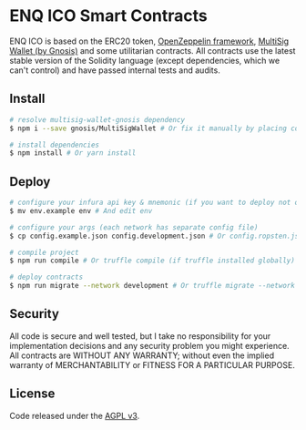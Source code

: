 ENQ ICO Smart Contracts
===================
ENQ ICO is based on the ERC20 token, [OpenZeppelin framework](https://github.com/OpenZeppelin/openzeppelin-solidity), [MultiSig Wallet (by Gnosis)](https://github.com/gnosis/MultiSigWallet) and some utilitarian contracts. All contracts use the latest stable version of the Solidity language (except dependencies, which we can't control) and have passed internal tests and audits.

## Install

``` bash
# resolve multisig-wallet-gnosis dependency
$ npm i --save gnosis/MultiSigWallet # Or fix it manually by placing code in the ../MultiSigWallet directory

# install dependencies
$ npm install # Or yarn install
```

## Deploy

``` bash
# configure your infura api key & mnemonic (if you want to deploy not only to dev network)
$ mv env.example env # And edit env

# configure your args (each network has separate config file)
$ cp config.example.json config.development.json # Or config.ropsten.json etc

# compile project
$ npm run compile # Or truffle compile (if truffle installed globally)

# deploy contracts
$ npm run migrate --network development # Or truffle migrate --network development, specify network
```

## Security

All code is secure and well tested, but I take no responsibility for your implementation decisions and any security problem you might experience. All contracts are WITHOUT ANY WARRANTY; without even the implied warranty of MERCHANTABILITY or FITNESS FOR A PARTICULAR PURPOSE.
<!--
## Deployed instances

- Ropsten
  - Wallet [0x0](https://ropsten.etherscan.io/address/0xcafe1a77e84698c83ca8931f54a755176ef75f2c)
  - Token [0x0](https://ropsten.etherscan.io/address/0x5894110995b8c8401bd38262ba0c8ee41d4e4658)
  - ICO [0x0](https://ropsten.etherscan.io/address/0x7da82c7ab4771ff031b66538d2fb9b0b047f6cf9)
-->
## License

Code released under the [AGPL v3](LICENSE).
